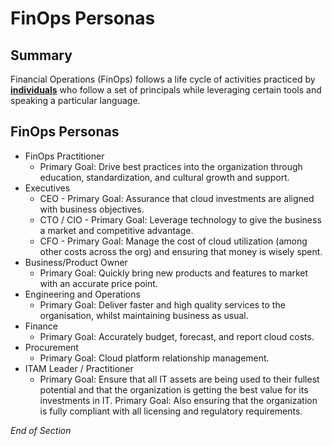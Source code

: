 # FinOps Personas

## Summary
Financial Operations (FinOps) follows a life cycle of activities practiced by [**individuals**](https://www.mindmeister.com/2757652925/03-finops-teams-motivation) who follow a set of principals while leveraging certain tools and speaking a particular language.

## FinOps Personas
* FinOps Practitioner
    * Primary Goal: Drive best practices into the organization through education, standardization, and cultural growth and support.
* Executives
    * CEO - Primary Goal: Assurance that cloud investments are aligned with business objectives.
    * CTO / CIO - Primary Goal: Leverage technology to give the business a market and competitive advantage.
    * CFO - Primary Goal: Manage the cost of cloud utilization (among other costs across the org) and ensuring that money is wisely spent.
* Business/Product Owner
    * Primary Goal: Quickly bring new products and features to market with an accurate price point.
* Engineering and Operations
    * Primary Goal: Deliver faster and high quality services to the organisation, whilst maintaining business as usual.
* Finance
    * Primary Goal: Accurately budget, forecast, and report cloud costs.
* Procurement
    * Primary Goal: Cloud platform relationship management.
* ITAM Leader / Practitioner
    * Primary Goal: Ensure that all IT assets are being used to their fullest potential and that the organization is getting the best value for its investments in IT. 
    Primary Goal: Also ensuring that the organization is fully compliant with all licensing and regulatory requirements. 

*End of Section*